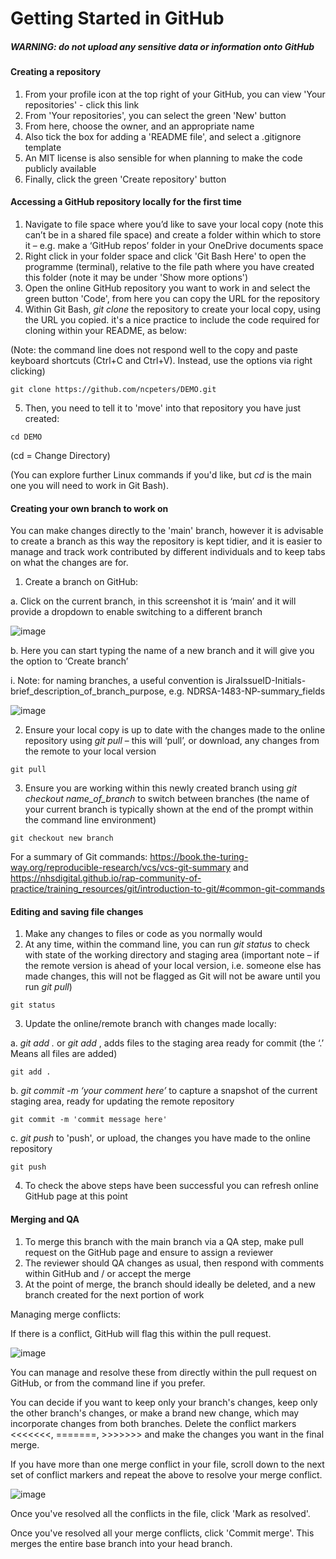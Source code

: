 # Getting Started in GitHub

##### WARNING: do not upload any sensitive data or information onto GitHub

#### Creating a repository

1. From your profile icon at the top right of your GitHub, you can view 'Your repositories' - click this link
2. From 'Your repositories', you can select the green 'New' button
3. From here, choose the owner, and an appropriate name
4. Also tick the box for adding a 'README file', and select a .gitignore template
5. An MIT license is also sensible for when planning to make the code publicly available
6. Finally, click the green 'Create repository' button

#### Accessing a GitHub repository locally for the first time

1.	Navigate to file space where you’d like to save your local copy (note this can’t be in a shared file space) and create a folder within which to store it – e.g. make a ‘GitHub repos’ folder in your OneDrive documents space
2.	Right click in your folder space and click 'Git Bash Here' to open the programme (terminal), relative to the file path where you have created this folder (note it may be under 'Show more options')
3.	Open the online GitHub repository you want to work in and select the green button 'Code', from here you can copy the URL for the repository
4.	Within Git Bash, _git clone_ the repository to create your local copy, using the URL you copied. it's a nice practice to include the code required for cloning within your README, as below: 

(Note: the command line does not respond well to the copy and paste keyboard shortcuts (Ctrl+C and Ctrl+V). Instead, use the options via right clicking)

```shell
git clone https://github.com/ncpeters/DEMO.git
```

5. Then, you need to tell it to 'move' into that repository you have just created: 

```shell
cd DEMO
```

(cd = Change Directory)

(You can explore further Linux commands if you'd like, but _cd_ is the main one you will need to work in Git Bash).

#### Creating your own branch to work on

You can make changes directly to the 'main' branch, however it is advisable to create a branch as this way the repository is kept tidier, and it is easier to manage and track work contributed by different individuals and to keep tabs on what the changes are for.  

1.	Create a branch on GitHub:
   
a.	Click on the current branch, in this screenshot it is ‘main’ and it will provide a dropdown to enable switching to a different branch

![image](https://github.com/ncpeters/DEMO/assets/131660276/163132fa-90b2-43b5-a9fe-db83aebc0b84)


b.	Here you can start typing the name of a new branch and it will give you the option to ‘Create branch’

i.	Note: for naming branches, a useful convention is JiraIssueID-Initials-brief_description_of_branch_purpose, e.g. NDRSA-1483-NP-summary_fields

![image](https://github.com/ncpeters/DEMO/assets/131660276/8e7cf07b-ec2c-48bf-beff-ada3feeff8ce)


2.	Ensure your local copy is up to date with the changes made to the online repository using _git pull_ – this will ‘pull’, or download, any changes from the remote to your local version

```shell
git pull
```
   
3.	Ensure you are working within this newly created branch using _git checkout name_of_branch_ to switch between branches (the name of your current branch is typically shown at the end of the prompt within the command line environment)

```shell
git checkout new branch
```

For a summary of Git commands: https://book.the-turing-way.org/reproducible-research/vcs/vcs-git-summary and https://nhsdigital.github.io/rap-community-of-practice/training_resources/git/introduction-to-git/#common-git-commands 

#### Editing and saving file changes

1.	Make any changes to files or code as you normally would
2.	At any time, within the command line, you can run _git status_ to check with state of the working directory and staging area (important note – if the remote version is ahead of your local version, i.e. someone else has made changes, this will not be flagged as Git will not be aware until you run _git pull_)

```shell
git status
```

3.	Update the online/remote branch with changes made locally:
    
a.	_git add ._ or _git add <filename>_, adds files to the staging area ready for commit (the ‘.’ Means all files are added)

```shell
git add .
```

b.	_git commit -m ‘your comment here’_ to capture a snapshot of the current staging area, ready for updating the remote repository

```shell
git commit -m 'commit message here'
```

c.	_git push_ to 'push', or upload, the changes you have made to the online repository

```shell
git push
```

4.	To check the above steps have been successful you can refresh online GitHub page at this point


#### Merging and QA
    
1.	To merge this branch with the main branch via a QA step, make pull request on the GitHub page and ensure to assign a reviewer
2.	The reviewer should QA changes as usual, then respond with comments within GitHub and / or accept the merge
3.	At the point of merge, the branch should ideally be deleted, and a new branch created for the next portion of work

Managing merge conflicts:

If there is a conflict, GitHub will flag this within the pull request.

![image](https://github.com/ncpeters/DEMO/assets/131660276/4936790a-cf61-4a98-bfdb-33cdc0f8d086)



You can manage and resolve these from directly within the pull request on GitHub, or from the command line if you prefer. 

You can decide if you want to keep only your branch's changes, keep only the other branch's changes, or make a brand new change, which may incorporate changes from both branches. Delete the conflict markers <<<<<<<, =======, >>>>>>> and make the changes you want in the final merge.

If you have more than one merge conflict in your file, scroll down to the next set of conflict markers and repeat the above to resolve your merge conflict.

![image](https://github.com/ncpeters/DEMO/assets/131660276/b6890f63-48f1-4787-8eb3-45b987449c93)



Once you've resolved all the conflicts in the file, click 'Mark as resolved'.

Once you've resolved all your merge conflicts, click 'Commit merge'. This merges the entire base branch into your head branch.


